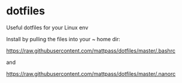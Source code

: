 dotfiles
========

Useful dotfiles for your Linux env

Install by pulling the files into your ~ home dir:

https://raw.githubusercontent.com/mattpass/dotfiles/master/.bashrc

and

https://raw.githubusercontent.com/mattpass/dotfiles/master/.nanorc

